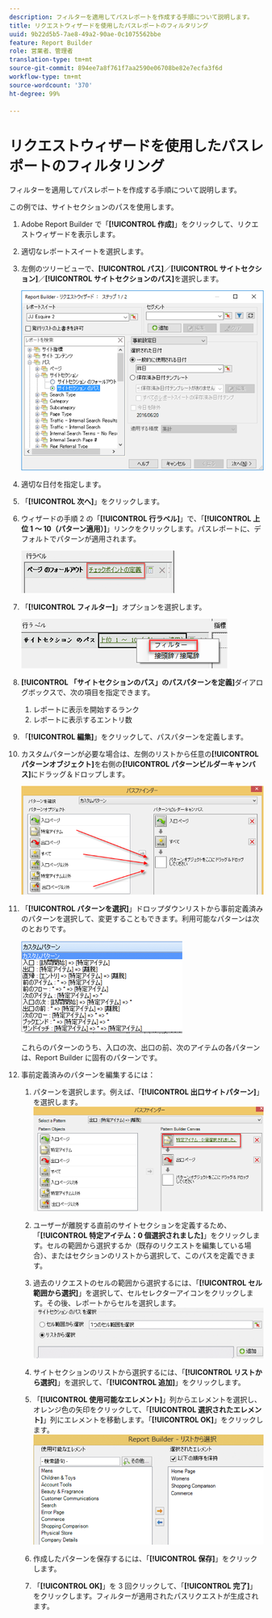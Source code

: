 ```yaml
---
description: フィルターを適用してパスレポートを作成する手順について説明します。
title: リクエストウィザードを使用したパスレポートのフィルタリング
uuid: 9b22d5b5-7ae8-49a2-90ae-0c1075562bbe
feature: Report Builder
role: 営業者、管理者
translation-type: tm+mt
source-git-commit: 894ee7a8f761f7aa2590e06708be82e7ecfa3f6d
workflow-type: tm+mt
source-wordcount: '370'
ht-degree: 99%

---
```



# リクエストウィザードを使用したパスレポートのフィルタリング

フィルターを適用してパスレポートを作成する手順について説明します。

この例では、サイトセクションのパスを使用します。

1. Adobe Report Builder で「**[!UICONTROL 作成]**」をクリックして、リクエストウィザードを表示します。
1. 適切なレポートスイートを選択します。
1. 左側のツリービューで、**[!UICONTROL パス]**／**[!UICONTROL サイトセクション]**／**[!UICONTROL サイトセクションのパス]**&#x200B;を選択します。

   ![](assets/site_section_path_1.png)

1. 適切な日付を指定します。
1. 「**[!UICONTROL 次へ]**」をクリックします。
1. ウィザードの手順 2 の「**[!UICONTROL 行ラベル]**」で、「**[!UICONTROL 上位 1 ～ 10（パターン適用）]**」リンクをクリックします。パスレポートに、デフォルトでパターンが適用されます。

   ![](assets/site_section_path_2.png)

1. 「**[!UICONTROL フィルター]**」オプションを選択します。

   ![](assets/filter_option.png)

1. **[!UICONTROL 「サイトセクションのパス」のパスパターンを定義]**&#x200B;ダイアログボックスで、次の項目を指定できます。
   1. レポートに表示を開始するランク
   1. レポートに表示するエントリ数
1. 「**[!UICONTROL 編集]**」をクリックして、パスパターンを定義します。
1. カスタムパターンが必要な場合は、左側のリストから任意の&#x200B;**[!UICONTROL パターンオブジェクト]**&#x200B;を右側の&#x200B;**[!UICONTROL パターンビルダーキャンバス]**&#x200B;にドラッグ＆ドロップします。

   ![](assets/custom_pattern.png)

1. 「**[!UICONTROL パターンを選択]**」ドロップダウンリストから事前定義済みのパターンを選択して、変更することもできます。利用可能なパターンは次のとおりです。

   ![](assets/select_a_pattern.png)

   これらのパターンのうち、入口の次、出口の前、次のアイテムの各パターンは、Report Builder に固有のパターンです。
1. 事前定義済みのパターンを編集するには：
   1. パターンを選択します。例えば、「**[!UICONTROL 出口サイトパターン]**」を選択します。![](assets/exited_site_pattern.png)

   1. ユーザーが離脱する直前のサイトセクションを定義するため、「**[!UICONTROL 特定アイテム：0 個選択されました]**」をクリックします。セルの範囲から選択するか（既存のリクエストを編集している場合）、またはセクションのリストから選択して、このパスを定義できます。
   1. 過去のリクエストのセルの範囲から選択するには、「**[!UICONTROL セル範囲から選択]**」を選択して、セルセレクターアイコンをクリックします。その後、レポートからセルを選択します。![](assets/choose_site_section_paths.png)

   1. サイトセクションのリストから選択するには、「**[!UICONTROL リストから選択]**」を選択して、「**[!UICONTROL 追加]**」をクリックします。
   1. 「**[!UICONTROL 使用可能なエレメント]**」列からエレメントを選択し、オレンジ色の矢印をクリックして、「**[!UICONTROL 選択されたエレメント]**」列にエレメントを移動します。「**[!UICONTROL OK]**」をクリックします。![](assets/move_site_section_elements.png)

   1. 作成したパターンを保存するには、「**[!UICONTROL 保存]**」をクリックします。
   1. 「**[!UICONTROL OK]**」を 3 回クリックして、「**[!UICONTROL 完了]**」をクリックします。フィルターが適用されたパスリクエストが生成されます。
